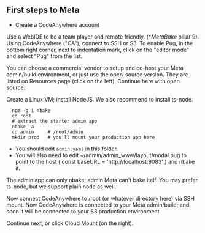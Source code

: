 

## First steps to Meta

- Create a CodeAnywhere account

Use a WebIDE to be a team player and remote friendly. (*_MetaBake_ pillar 9). Using CodeAnywhere ("CA"), connect to SSH or S3. To enable Pug, in the bottom right corner, next to indentation mark, click on the "editor mode" and select "Pug" from the list.


You can choose a commercial vendor to setup and co-host your Meta admin/build environment, or just use the open-source version. They are listed on Resources page (click on the left). Continue here with open source:

Create a Linux VM; install NodeJS. We also recommend to install ts-node.

      npm -g i nbake
      cd root
      # extract the starter admin app
      nbake -a
      cd admin     # /root/admin
      mkdir prod   # you'll mount your production app here


- You should edit `admin.yaml` in this folder.
- You will also need to edit ~/admin/admin_www/layout/modal.pug to point to the host (  const baseURL = 'http://localhost:9083'
 ) and nbake it.


The admin app can only nbake; admin Meta can't bake itelf. You may prefer ts-node, but we support plain node as well.

Now connect CodeAnywhere to /root (or whatever directory here) via SSH mount. Now CodeAnywhere is connected to your Meta admin/build; and soon it will be connected to your S3 production environment.

Continue next, or click Cloud Mount (on the right).




